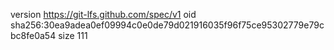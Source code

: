 version https://git-lfs.github.com/spec/v1
oid sha256:30ea9adea0ef09994c0e0de79d021916035f96f75ce95302779e79cbc8fe0a54
size 111
